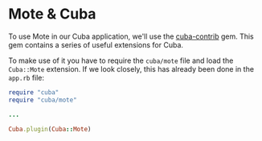 Mote & Cuba
===========

To use Mote in our Cuba application, we'll use the
[cuba-contrib](https://github.com/cyx/cuba-contrib/) gem. This gem
contains a series of useful extensions for Cuba.

To make use of it you have to require the `cuba/mote` file and load 
the `Cuba::Mote` extension. If we look closely, this has already 
been done in the `app.rb` file:

```ruby
require "cuba"
require "cuba/mote"

...

Cuba.plugin(Cuba::Mote)
```
